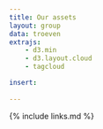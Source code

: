 ```yaml
---
title: Our assets
layout: group
data: troeven
extrajs: 
    - d3.min
    - d3.layout.cloud
    - tagcloud

insert:
    
---
```

{% include links.md %}



